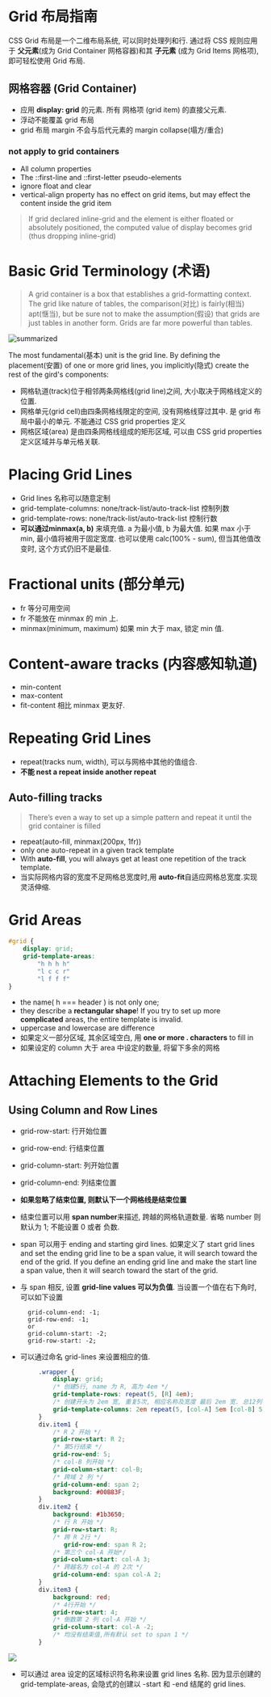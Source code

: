 # Grid 布局指南

CSS Grid 布局是一个二维布局系统, 可以同时处理列和行. 通过将 CSS 规则应用于 **父元素**(成为 Grid Container 网格容器)和其 **子元素** (成为 Grid Items 网格项), 即可轻松使用 Grid 布局.

## 网格容器 (Grid Container)

- 应用 **display: grid** 的元素. 所有 网格项 (grid item) 的直接父元素.
- 浮动不能覆盖 grid 布局
- grid 布局 margin 不会与后代元素的 margin collapse(塌方/重合)

### not apply to grid containers
- All column properties
- The ::first-line and ::first-letter pseudo-elements
- ignore float and clear
- vertical-align property has no effect on grid items, but may effect the content inside the grid item

> If grid declared inline-grid and the element is either floated or absolutely positioned, the computed value of display becomes grid (thus dropping inline-grid)

# Basic Grid Terminology (术语)

> A grid container is a box that establishes a grid-formatting context. The grid like nature of tables, the comparison(对比) is fairly(相当) apt(惬当), but be sure not to make the assumption(假设) that grids are just tables in another form. Grids are far more powerful than tables.

![summarized](http://www.vunbo.com/usr/uploads/2019/04/2108055330.png)

The most fundamental(基本) unit is the grid line. By defining the placement(安置) of one or more grid lines, you implicitly(隐式) create the rest of the gird's components:
- 网格轨道(track)位于相邻两条网格线(grid line)之间, 大小取决于网格线定义的位置.
- 网格单元(grid cell)由四条网格线限定的空间, 没有网格线穿过其中. 是 grid 布局中最小的单元. 不能通过 CSS grid properties 定义
- 网格区域(area) 是由四条网格线组成的矩形区域, 可以由 CSS grid properties 定义区域并与单元格关联.

# Placing Grid Lines
- Grid lines 名称可以随意定制
- grid-template-columns:  none/track-list/auto-track-list 控制列数
- grid-template-rows:  none/track-list/auto-track-list 控制行数
- **可以通过minmax(a, b)** 来填充值. a 为最小值, b 为最大值. 如果 max 小于 min, 最小值将被用于固定宽度. 也可以使用 calc(100% - sum), 但当其他值改变时, 这个方式仍旧不是最佳.

# Fractional units (部分单元)
- fr 等分可用空间
- fr 不能放在 minmax 的 min 上.
- minmax(minimum, maximum) 如果 min 大于 max, 锁定 min 值.

# Content-aware tracks (内容感知轨道)
- min-content
- max-content
- fit-content 相比 minmax 更友好.

# Repeating Grid Lines
- repeat(tracks num, width), 可以与网格中其他的值组合.
- **不能 nest a repeat inside another repeat**

## Auto-filling tracks

> There’s even a way to set up a simple pattern and repeat it until the grid container is filled

- repeat(auto-fill, minmax(200px, 1fr))
- only one auto-repeat in a given track template
- With **auto-fill**, you will always get at least one repetition of the track template.
- 当实际网格内容的宽度不足网格总宽度时,用 **auto-fit**自适应网格总宽度.实现灵活伸缩.

# Grid Areas

```css
#grid {
    display: grid;
    grid-template-areas:
        "h h h h"
        "l c c r"
        "l f f f" 
}  
```
- the name( h === header ) is not only one;
- they describe a **rectangular shape**! If you try to set up more **complicated** areas, the entire template is invalid.
- uppercase and lowercase are difference
- 如果定义一部分区域, 其余区域空白, 用 **one or more . characters** to fill in
- 如果设定的 column 大于 area 中设定的数量, 将留下多余的网格

# Attaching Elements to the Grid

## Using Column and Row Lines

- grid-row-start: 行开始位置 
- grid-row-end: 行结束位置
- grid-column-start: 列开始位置
- grid-column-end: 列结束位置
- **如果忽略了结束位置, 则默认下一个网格线是结束位置**
- 结束位置可以用 **span number**来描述, 跨越的网格轨道数量. 省略 number 则默认为 1; 不能设置 0 或者 负数. 

- span 可以用于 ending and starting gird lines. 如果定义了 start grid lines and set the ending grid line to be a span value, it will search toward the end of the grid. If you define an ending grid line and make the start line a span value, then it will search toward the start of the grid.
- 与 span 相反, 设置 **grid-line values 可以为负值**. 当设置一个值在右下角时,可以如下设置
    ```
      grid-column-end: -1;        
      grid-row-end: -1; 
      or
      grid-column-start: -2;       
      grid-row-start: -2;       
    ```
- 可以通过命名 grid-lines 来设置相应的值.
   ```css
   		.wrapper {
   			display: grid;
   			/* 创建5行, name 为 R, 高为 4em */
   			grid-template-rows: repeat(5, [R] 4em);
   			/* 创建开头为 2em 宽, 重复5次, 相应名称及宽度 最后 2em 宽. 总12列*/
   			grid-template-columns: 2em repeat(5, [col-A] 5em [col-B] 5em) 2em;
   		}
   		div.item1 {
   			/* R 2 开始 */
   			grid-row-start: R 2;
   			/* 第5行结束 */
   			grid-row-end: 5;
   			/* col-B 列开始 */
   			grid-column-start: col-B;
   			/* 跨域 2 列 */
   			grid-column-end: span 2;
   			background: #00B83F;
   		}
   		div.item2 {
   			background: #1b3650;
   			/* 行 R 开始 */
   			grid-row-start: R;
   			/* 跨 R 2行 */
               grid-row-end: span R 2;
   			/* 第三个 col-A 开始*/
   			grid-column-start: col-A 3;
   			/* 跨越名为 col-A 的 2次 */
   			grid-column-end: span col-A 2;
   		}
   		div.item3 {
   			background: red;
   			/* 4行开始 */
   			grid-row-start: 4;
   			/* 倒数第 2 列 col-A 开始 */
   			grid-column-start: col-A -2;
 			/* 均没有结束值,所有默认 set to span 1 */
   		} 
   ```
![](http://www.vunbo.com/usr/uploads/2019/04/1412658525.png)

- 可以通过 area 设定的区域标识符名称来设置 grid lines 名称. 因为显示创建的 grid-template-areas, 会隐式的创建以 -start 和 -end 结尾的 grid lines.






